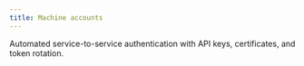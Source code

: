 ```yaml
---
title: Machine accounts
---
```


Automated service-to-service authentication with API keys, certificates, and token rotation.
